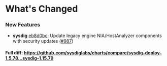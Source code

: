 # What's Changed

### New Features
- **sysdig** [eb8d0bc](https://github.com/sysdiglabs/charts/commit/eb8d0bc4a990036aef0c298e6aaaef0dd6ff9f85): Update legacy engine NIA/HostAnalyzer components with security updates ([#987](https://github.com/sysdiglabs/charts/issues/987))

#### Full diff: https://github.com/sysdiglabs/charts/compare/sysdig-deploy-1.5.78...sysdig-1.15.79
